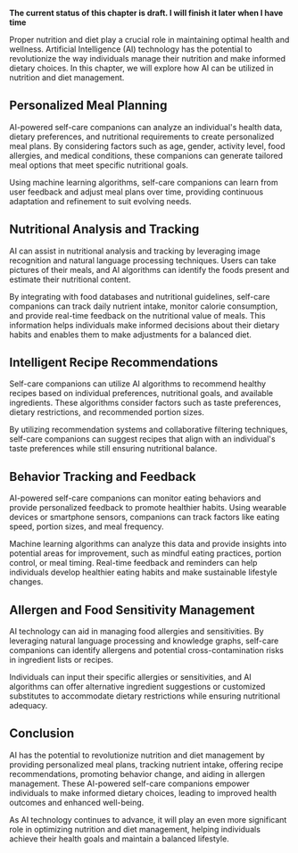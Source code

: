 **The current status of this chapter is draft. I will finish it later when I have time**

Proper nutrition and diet play a crucial role in maintaining optimal health and wellness. Artificial Intelligence (AI) technology has the potential to revolutionize the way individuals manage their nutrition and make informed dietary choices. In this chapter, we will explore how AI can be utilized in nutrition and diet management.

Personalized Meal Planning
--------------------------

AI-powered self-care companions can analyze an individual's health data, dietary preferences, and nutritional requirements to create personalized meal plans. By considering factors such as age, gender, activity level, food allergies, and medical conditions, these companions can generate tailored meal options that meet specific nutritional goals.

Using machine learning algorithms, self-care companions can learn from user feedback and adjust meal plans over time, providing continuous adaptation and refinement to suit evolving needs.

Nutritional Analysis and Tracking
---------------------------------

AI can assist in nutritional analysis and tracking by leveraging image recognition and natural language processing techniques. Users can take pictures of their meals, and AI algorithms can identify the foods present and estimate their nutritional content.

By integrating with food databases and nutritional guidelines, self-care companions can track daily nutrient intake, monitor calorie consumption, and provide real-time feedback on the nutritional value of meals. This information helps individuals make informed decisions about their dietary habits and enables them to make adjustments for a balanced diet.

Intelligent Recipe Recommendations
----------------------------------

Self-care companions can utilize AI algorithms to recommend healthy recipes based on individual preferences, nutritional goals, and available ingredients. These algorithms consider factors such as taste preferences, dietary restrictions, and recommended portion sizes.

By utilizing recommendation systems and collaborative filtering techniques, self-care companions can suggest recipes that align with an individual's taste preferences while still ensuring nutritional balance.

Behavior Tracking and Feedback
------------------------------

AI-powered self-care companions can monitor eating behaviors and provide personalized feedback to promote healthier habits. Using wearable devices or smartphone sensors, companions can track factors like eating speed, portion sizes, and meal frequency.

Machine learning algorithms can analyze this data and provide insights into potential areas for improvement, such as mindful eating practices, portion control, or meal timing. Real-time feedback and reminders can help individuals develop healthier eating habits and make sustainable lifestyle changes.

Allergen and Food Sensitivity Management
----------------------------------------

AI technology can aid in managing food allergies and sensitivities. By leveraging natural language processing and knowledge graphs, self-care companions can identify allergens and potential cross-contamination risks in ingredient lists or recipes.

Individuals can input their specific allergies or sensitivities, and AI algorithms can offer alternative ingredient suggestions or customized substitutes to accommodate dietary restrictions while ensuring nutritional adequacy.

Conclusion
----------

AI has the potential to revolutionize nutrition and diet management by providing personalized meal plans, tracking nutrient intake, offering recipe recommendations, promoting behavior change, and aiding in allergen management. These AI-powered self-care companions empower individuals to make informed dietary choices, leading to improved health outcomes and enhanced well-being.

As AI technology continues to advance, it will play an even more significant role in optimizing nutrition and diet management, helping individuals achieve their health goals and maintain a balanced lifestyle.
